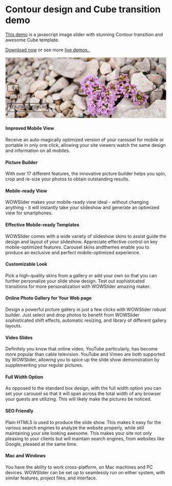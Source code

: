 # Contour design and Cube transition demo

[This demo](http://wowslider.com/javascript-image-slider-contour-cube-demo.html) is a javascript image slider with stunning Contour transition
and awesome Cube template.  

[Download now](http://wowslider.com/) or see more [live demos..](http://wowslider.com/demo.html)

<a href="http://wowslider.com/javascript-image-slider-contour-cube-demo.html">
  <img src="https://raw.githubusercontent.com/jq0/javascript-image-slider-contour-cube/master/javascript-image-slider-contour-cube.jpg">
</a>		
  
#### Improved Mobile View
Receive an auto-magically optimized version of your carousel for mobile or portable in only one click, allowing your site viewers watch the same design and information on all mobiles.

#### Picture Builder
With over 17 different features, the innovative picture builder helps you spin, crop and re-size your photos to obtain outstanding results.

#### Mobile-ready View
WOWSlider makes your mobile-ready view ideal - without changing anything - it will instantly take your slideshow and generate an optimized view for smartphones. 

#### Effective Mobile-ready Templates
WOWSlider comes with a wide variety of slideshow skins to assist guide the design and layout of your slideshow. Appreciate effective control on key mobile-optimized features. Carousel skins andthemes enable you to produce an exclusive and perfect mobile-optimized experience.

#### Customizable Look
Pick a high-quality skins from a gallery or add your own so that you can further personalize your slide show design. Test out sophisticated transitions for more personalization with WOWSlider amazing maker.

#### Online Photo Gallery for Your Web page
Design a powerful picture gallery in just a few clicks with WOWSlider robust builder. Just select and drop photos to benefit from WOWSlider sophisticated shift effects, automatic resizing, and library of different gallery layouts.

#### Video Slides
Definitely you know that online video, YouTube particularly, has become more popular than cable television. YouTube and Vimeo are both supported by WOWSlider, allowing you to spice up the slide show demonstration by supplementing your regular pictures.

#### Full Width Option
As opposed to the standard box design, with the full width option you can set your carousel so that it will span across the total width of any browser your guests are utilizing. This will likely make the pictures be noticed.

#### SEO Friendly
Plain HTML5 is used to produce the slide show. This makes it easy for the various search engines to analyze the website properly, while still maintaining your site looking awesome. This makes your site not only pleasing to your clients but will maintain search engines, from websites like Google, pleased at the same time.

#### Mac and Windows
You have the ability to work cross-platform, on Mac machines and PC devices. WOWSlider can be set up to seamlessly run on either system, with similar features, project files, and interface.
